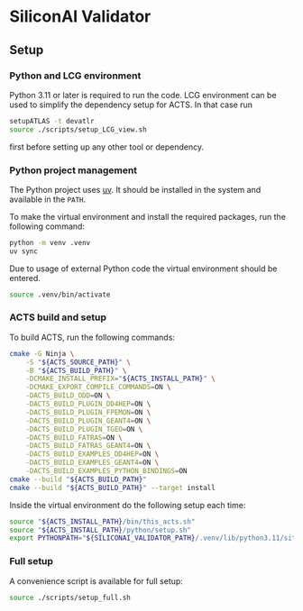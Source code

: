 # SiliconAI Validator

## Setup

### Python and LCG environment

Python 3.11 or later is required to run the code. LCG environment can be used
to simplify the dependency setup for ACTS. In that case run

```bash
setupATLAS -t devatlr
source ./scripts/setup_LCG_view.sh
```

first before setting up any other tool or dependency.

### Python project management

The Python project uses [uv](https://docs.astral.sh/uv/).
It should be installed in the system and available in the `PATH`.

To make the virtual environment and install the required packages,
run the following command:

```bash
python -m venv .venv
uv sync
```

Due to usage of external Python code the virtual environment should be entered.

```bash
source .venv/bin/activate
```

### ACTS build and setup

To build ACTS, run the following commands:

```bash
cmake -G Ninja \
    -S "${ACTS_SOURCE_PATH}" \
    -B "${ACTS_BUILD_PATH}" \
    -DCMAKE_INSTALL_PREFIX="${ACTS_INSTALL_PATH}" \
    -DCMAKE_EXPORT_COMPILE_COMMANDS=ON \
    -DACTS_BUILD_ODD=ON \
    -DACTS_BUILD_PLUGIN_DD4HEP=ON \
    -DACTS_BUILD_PLUGIN_FPEMON=ON \
    -DACTS_BUILD_PLUGIN_GEANT4=ON \
    -DACTS_BUILD_PLUGIN_TGEO=ON \
    -DACTS_BUILD_FATRAS=ON \
    -DACTS_BUILD_FATRAS_GEANT4=ON \
    -DACTS_BUILD_EXAMPLES_DD4HEP=ON \
    -DACTS_BUILD_EXAMPLES_GEANT4=ON \
    -DACTS_BUILD_EXAMPLES_PYTHON_BINDINGS=ON
cmake --build "${ACTS_BUILD_PATH}"
cmake --build "${ACTS_BUILD_PATH}" --target install
```

Inside the virtual environment do the following setup each time:

```bash
source "${ACTS_INSTALL_PATH}/bin/this_acts.sh"
source "${ACTS_INSTALL_PATH}/python/setup.sh"
export PYTHONPATH="${SILICONAI_VALIDATOR_PATH}/.venv/lib/python3.11/site-packages:${PYTHONPATH}"
```

### Full setup

A convenience script is available for full setup:

```bash
source ./scripts/setup_full.sh
```
